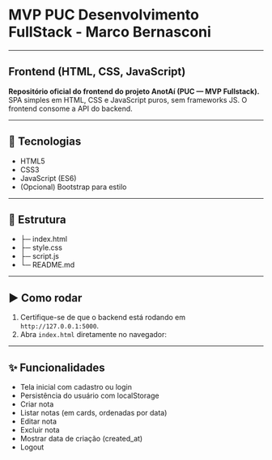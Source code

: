 # MVP PUC Desenvolvimento FullStack - Marco Bernasconi
---
## Frontend (HTML, CSS, JavaScript)

**Repositório oficial do frontend do projeto AnotAí (PUC — MVP Fullstack).**  
SPA simples em HTML, CSS e JavaScript puros, sem frameworks JS. O frontend consome a API do backend.

---

## 🚀 Tecnologias
- HTML5
- CSS3
- JavaScript (ES6)
- (Opcional) Bootstrap para estilo

---

## 📂 Estrutura
- ├─ index.html
- ├─ style.css
- ├─ script.js
- └─ README.md
---

## ▶️ Como rodar
1. Certifique-se de que o backend está rodando em `http://127.0.0.1:5000`.
2. Abra `index.html` diretamente no navegador:

---

## ✨ Funcionalidades

- Tela inicial com cadastro ou login
- Persistência do usuário com localStorage
- Criar nota
- Listar notas (em cards, ordenadas por data)
- Editar nota
- Excluir nota
- Mostrar data de criação (created_at)
- Logout
